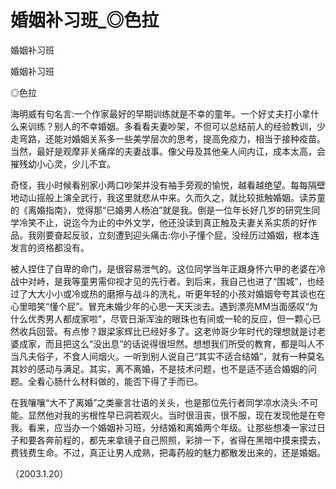 # 婚姻补习班_◎色拉

婚姻补习班

婚姻补习班

◎色拉

海明威有句名言:一个作家最好的早期训练就是不幸的童年。一个好丈夫打小拿什么来训练？别人的不幸婚姻。多看看夫妻吵架，不但可以总结前人的经验教训，少走弯路，还能对婚姻关系多一些美学层次的思考，提高免疫力，相当于接种疫苗。当然，最好是观摩非关痛痒的夫妻战事。像父母及其他亲人间内讧，成本太高，会摧残幼小心灵，少儿不宜。

奇怪，我小时候看别家小两口吵架并没有袖手旁观的愉悦，越看越绝望。每每隔壁地动山摇般上演全武行，我这里就悲从中来。久而久之，就比较抵触婚姻。读苏童的《离婚指南》，觉得那“已婚男人杨泊”就是我。倒是一位年长好几岁的研究生同学冷笑不止，说迄今为止的中外文学，他还没读到真正触及夫妻关系实质的好作品。我刚要奋起反驳，立刻遭到迎头痛击:你小子懂个屁，没经历过婚姻，根本连发言的资格都没有。

被人捏住了自卑的命门，是很容易泄气的。这位同学当年正跟身怀六甲的老婆在冷战中对峙，是我等童男需仰视才见的先行者。到后来，我自己也进了“围城”，也经过了大大小小或冷或热的磨擦与战斗的洗礼，听更年轻的小孩对婚姻夸夸其谈也在心里暗笑“懂个屁”。冒充未婚少年的心思一天天淡去。遇到漂亮MM当面感叹“为什么优秀男人都成家啦”，尽管日渐浑浊的眼珠也有间或一轮的反应，但一颗心已然收兵回营。有点惨？跟梁家辉比已经好多了。这老帅哥少年时代的理想就是讨老婆成家，而且把这么“没出息”的话说得很坦然。想想我们所受的教育，都是叫人不当凡夫俗子，不食人间烟火。一听到别人说自己“其实不适合结婚”，就有一种莫名其妙的感动与满足。其实，离不离婚，不是技术问题，也不是适不适合婚姻的问题。全看心肠什么材料做的，能否下得了手而已。

在我嚷嚷“大不了离婚”之类豪言壮语的关头，也是那位先行者同学凉水浇头:不可能。显然他对我的劣根性早已洞若观火。当时很沮丧，很不服，现在发现他是在夸我。看来，应当办一个婚姻补习班，分结婚和离婚两个年级。让那些想凑一家过日子和要各奔前程的，都先来拿镜子自己照照，彩排一下，省得在黑暗中摸来摸去，费钱费生命。不过，真正让男人成熟，把毒药般的魅力都散发出来的，还是婚姻。

（2003.1.20）